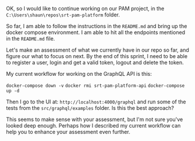 OK, so I would like to continue working on our PAM project, in the `C:\Users\shaun\repos\srt-pam-platform` folder.

So far, I am able to follow the instructions in the `README.md` and bring up the docker compose environment. I am able to hit all the endpoints mentioned in the `README.md` file.

Let's make an assessment of what we currently have in our repo so far, and figure our what to focus on next. By the end of this sprint, I need to be able to register a user, login and get a valid token, logout and delete the token.

My current workflow for working on the GraphQL API is this:

`docker-compose down -v`
`docker rmi srt-pam-platform-api`
`docker-compose up -d`

Then I go to the UI at: `http://localhost:4000/graphql` and run some of the tests from the `src/graphql/examples` folder. Is this the best approach?

This seems to make sense with your assessment, but I'm not sure you've looked deep enough. Perhaps how I described my current workflow can help you to enhance your assessment even further.